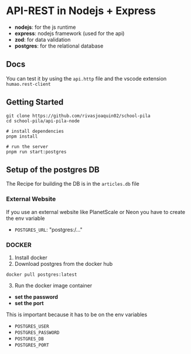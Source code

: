 # API-REST in Nodejs + Express

<!-- - **typescript**: for the boys -->

-   **nodejs**: for the js runtime
-   **express**: nodejs framework (used for the api)
-   **zod**: for data validation
-   **postgres**: for the relational database

## Docs

You can test it by using the `api.http` file and the vscode extension `humao.rest-client`

## Getting Started

```shell
git clone https://github.com/rivasjoaquin02/school-pila
cd school-pila/api-pila-node

# install dependencies
pnpm install

# run the server
pnpm run start:postgres
```

## Setup of the postgres DB

The Recipe for building the DB is in the `articles.db` file

### External Website

If you use an external website like PlanetScale or Neon you have to create the env variable

-   `POSTGRES_URL`: "postgres:/..."

### DOCKER

1. Install docker
2. Download postgres from the docker hub

```shell
docker pull postgres:latest
```

3. Run the docker image container

-   **set the password**
-   **set the port**

This is important because it has to be on the env variables

-   `POSTGRES_USER`
-   `POSTGRES_PASSWORD`
-   `POSTGRES_DB`
-   `POSTGRES_PORT`
